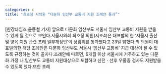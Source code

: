 ```yaml
---
categories: c
title: "최호정 시의원 “다문화 임산부 교통비 지원 조례안 통과”"
---
```

[한강타임즈 윤종철 기자] 앞으로 다문화 임산부도 서울시 임산부 교통비 지원을 받을 수 있게 될 것으로 보인다.서울시의회 최호정 의원(서초4)은 대표발의 한 ‘서울시 출산 및 양육 지원 관련 조례 일부개정안’이 상임위를 통과했다고 23일 밝혔다.최 의원이 대표발의한 해당 조례안은 다문화 임산부도 서울시 ‘임산부 교통비’ 지급 대상이 될 수 있도록 규정하는 것이 골자다.조례안에 따르면, 6개월 이상 서울시에 거주하고 있는 다문화 가정 내 임산부도 교통비 지원대상으로 포함하고 산전ㆍ산후 우울증 검사도 지원받을 수 있도록 했다.또한 조례